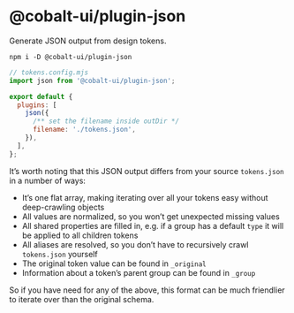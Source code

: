# @cobalt-ui/plugin-json

Generate JSON output from design tokens.

```
npm i -D @cobalt-ui/plugin-json
```

```js
// tokens.config.mjs
import json from '@cobalt-ui/plugin-json';

export default {
  plugins: [
    json({
      /** set the filename inside outDir */
      filename: './tokens.json',
    }),
  ],
};
```

It’s worth noting that this JSON output differs from your source `tokens.json` in a number of ways:

- It’s one flat array, making iterating over all your tokens easy without deep-crawling objects
- All values are normalized, so you won’t get unexpected missing values
- All shared properties are filled in, e.g. if a group has a default `type` it will be applied to all children tokens
- All aliases are resolved, so you don’t have to recursively crawl `tokens.json` yourself
- The original token value can be found in `_original`
- Information about a token’s parent group can be found in `_group`

So if you have need for any of the above, this format can be much friendlier to iterate over than the original schema.
